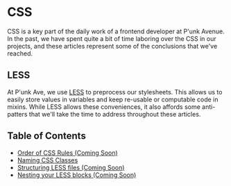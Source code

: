 # CSS
CSS is a key part of the daily work of a frontend developer at P'unk Avenue.
In the past, we have spent quite a bit of time laboring over the CSS in our projects, and these articles represent some of the conclusions that we've reached.

## LESS
At P'unk Ave, we use [LESS]('http://lesscss.org/') to preprocess our stylesheets.
This allows us to easily store values in variables and keep re-usable or computable code in mixins.
While LESS allows these conveniences, it also affords some anti-patters that we'll take the time to address throughout these articles.


## Table of Contents
* [Order of CSS Rules (Coming Soon)](#)
* [Naming CSS Classes](articles/naming-css-classes.md)
* [Structuring LESS files (Coming Soon)](#)
* [Nesting your LESS blocks (Coming Soon)](#)
